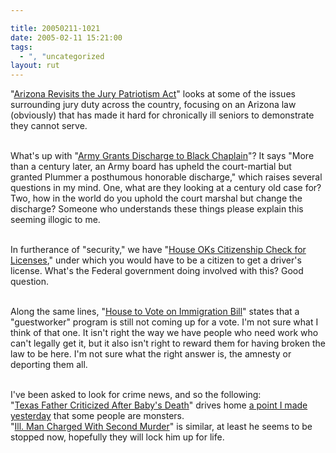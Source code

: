 ```yaml
---

title: 20050211-1021
date: 2005-02-11 15:21:00
tags:
  - ", "uncategorized
layout: rut
---
```


"<a href="http://news.findlaw.com/ap_stories/other/1110/2-11-2005/20050211020002_3.html">Arizona
Revisits the Jury Patriotism Act</a>" looks at some of the issues
surrounding jury duty across the country, focusing on an Arizona
law (obviously) that has made it hard for chronically ill seniors
to demonstrate they cannot serve.<br  /><br  />

What's up with "<a href="http://news.findlaw.com/ap_stories/a/w/1152/2-10-2005/20050210021502_15.html">Army
Grants Discharge to Black Chaplain</a>"?  It says "More than a
century later, an Army board has upheld the court-martial but
granted Plummer a posthumous honorable discharge," which raises
several questions in my mind.  One, what are they looking at a
century old case for?  Two, how in the world do you uphold the
court marshal but change the discharge?  Someone who understands
these things please explain this seeming illogic to me.<br  /><br  />

In furtherance of "security," we have "<a href="http://news.findlaw.com/ap_stories/a/w/1153/2-10-2005/20050210121505_14.html">House
OKs Citizenship Check for Licenses</a>," under which you would
have to be a citizen to get a driver's license.  What's the Federal
government doing involved with this?  Good question.<br  /><br  />

Along the same lines, "<a href="http://news.findlaw.com/ap_stories/a/w/1153/2-10-2005/20050210010009_4.html">House
to Vote on Immigration Bill</a>" states that a "guestworker"
program is still not coming up for a vote.  I'm not sure what I
think of that one.  It isn't right the way we have people who need
work who can't legally get it, but it also isn't right to reward
them for having broken the law to be here.  I'm not sure what the
right answer is, the amnesty or deporting them all.<br  /><br  />

I've been asked to look for
crime news, and so the following:<br  /> "<a href="http://news.findlaw.com/ap_stories/other/1110/2-11-2005/20050211043015_07.html">Texas
Father Criticized After Baby's Death</a>" drives home <a href="http://www.schierer.org/~luke/log/view.php?date=20050210-1655">a
point I made yesterday</a> that some people are monsters.<br  /> "<a href="http://news.findlaw.com/ap_stories/other/1110/2-11-2005/20050211043015_04.html">Ill.
Man Charged With Second Murder</a>" is similar, at least he seems
to be stopped now, hopefully they will lock him up for life.

